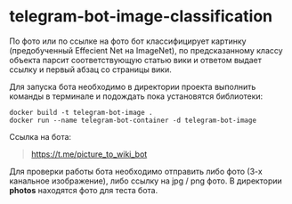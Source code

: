 # telegram-bot-image-classification

По фото или по ссылке на фото бот классифицирует картинку (предобученный Effecient Net на ImageNet),
по предсказанному классу объекта парсит соответствующую статью вики и ответом выдает ссылку
и первый абзац со страницы вики.

Для запуска бота необходимо в директории проекта выполнить команды в терминале и подождать пока установятся библиотеки:
```
docker build -t telegram-bot-image .  
docker run --name telegram-bot-container -d telegram-bot-image
```

Ссылка на бота:
> https://t.me/picture_to_wiki_bot

Для проверки работы бота необходимо отправить либо фото (3-х канальное изображение), либо ссылку на jpg / png фото.
В директории **photos** находятся фото для теста бота.
